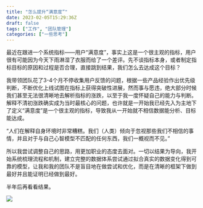 ```yaml
---
title: "怎么提升“满意度”"
date: 2023-02-05T15:29:36Z
draft: false
tags: ["工作", "团队管理"]
categories: ["一些思考"]
---
```


最近在跟进一个系统指标——用户“满意度”，事实上这是一个很主观的指标，用户很有可能因为今天下雨淋湿了衣服而给了一个差评。先不谈指标本身，或者制定指标目标的原因和过程是否合理，直接跳到结果，我们怎么去达成这个目标？

我带领团队花了3-4个月不停收集用户反馈的问题，根据一些产品经验作出优先级判断，不断优化上线试图在指标上获得突破性进展，然而事与愿违，绝大部分时候我们甚至无法很清晰地去解析指标的涨跌，以至于我一度怀疑自己的能力与判断。解释不清初涨跌确实成为当时最核心的问题，也许就是一开始我已经先入为主地下了定义“满意度”是一个很主观的指标，导致我从一开始就不相信数据能分析、目标能达成。

“人们在解释自身环境时非常糟糕。我们（人类）倾向于忽视那些我们不相信的事情，并且对于与自己心智模型不匹配的任何东西，我们一概视而不见。”

所以我尝试调整自己的思路，用更加职业的态度去面对。一切以结果为导向，我开始系统梳理流程和机制，建立完整的数据体系尝试通过拟合真实的数据变化得到可靠的模型，让我和我的团队不是盲目地在做尝试和优化，而是在清晰的框架下做到最好并且能证明已经做到最好。

半年后再看看结果。

![](https://cdn.jsdelivr.net/gh/iknil/static-pics//img/202302060001358.jpeg)

